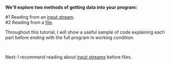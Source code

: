 **We'll explore two methods of getting data into your program:**

#1 Reading from an [input stream](./02-input-stream.md).  
#2 Reading from a [file](#).  

Throughout this tutorial, I will show a useful sample of code explaining each part before ending with the full program in working condition.

<br>

Next: I recommend reading about [input streams](./02-input-stream.md) before files.

